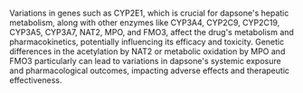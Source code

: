 Variations in genes such as CYP2E1, which is crucial for dapsone's hepatic metabolism, along with other enzymes like CYP3A4, CYP2C9, CYP2C19, CYP3A5, CYP3A7, NAT2, MPO, and FMO3, affect the drug's metabolism and pharmacokinetics, potentially influencing its efficacy and toxicity. Genetic differences in the acetylation by NAT2 or metabolic oxidation by MPO and FMO3 particularly can lead to variations in dapsone's systemic exposure and pharmacological outcomes, impacting adverse effects and therapeutic effectiveness.